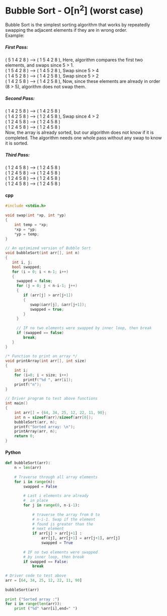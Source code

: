 # Bubble Sort - O[n<sup>2</sup>] (worst case)  
Bubble Sort is the simplest sorting algorithm that works by repeatedly swapping the adjacent elements if they are in wrong order.  
Example:  
##### First Pass:  
( 5 1 4 2 8 ) –> ( 1 5 4 2 8 ), Here, algorithm compares the first two elements, and swaps since 5 > 1.  
( 1 5 4 2 8 ) –>  ( 1 4 5 2 8 ), Swap since 5 > 4  
( 1 4 5 2 8 ) –>  ( 1 4 2 5 8 ), Swap since 5 > 2  
( 1 4 2 5 8 ) –> ( 1 4 2 5 8 ), Now, since these elements are already in order (8 > 5), algorithm does not swap them.  
  
##### Second Pass:  
( 1 4 2 5 8 ) –> ( 1 4 2 5 8 )  
( 1 4 2 5 8 ) –> ( 1 2 4 5 8 ), Swap since 4 > 2  
( 1 2 4 5 8 ) –> ( 1 2 4 5 8 )  
( 1 2 4 5 8 ) –>  ( 1 2 4 5 8 )  
Now, the array is already sorted, but our algorithm does not know if it is completed. The algorithm needs one whole pass without any swap to know it is sorted.  
  
##### Third Pass:  
( 1 2 4 5 8 ) –> ( 1 2 4 5 8 )  
( 1 2 4 5 8 ) –> ( 1 2 4 5 8 )  
( 1 2 4 5 8 ) –> ( 1 2 4 5 8 )  
( 1 2 4 5 8 ) –> ( 1 2 4 5 8 )  
#### cpp
```cpp
#include <stdio.h> 
  
void swap(int *xp, int *yp) 
{ 
    int temp = *xp; 
    *xp = *yp; 
    *yp = temp; 
} 
  
// An optimized version of Bubble Sort 
void bubbleSort(int arr[], int n) 
{ 
   int i, j; 
   bool swapped; 
   for (i = 0; i < n-1; i++) 
   { 
     swapped = false; 
     for (j = 0; j < n-i-1; j++) 
     { 
        if (arr[j] > arr[j+1]) 
        { 
           swap(&arr[j], &arr[j+1]); 
           swapped = true; 
        } 
     } 
  
     // IF no two elements were swapped by inner loop, then break 
     if (swapped == false) 
        break; 
   } 
} 
  
/* Function to print an array */
void printArray(int arr[], int size) 
{ 
    int i; 
    for (i=0; i < size; i++) 
        printf("%d ", arr[i]); 
    printf("n"); 
} 
  
// Driver program to test above functions 
int main() 
{ 
    int arr[] = {64, 34, 25, 12, 22, 11, 90}; 
    int n = sizeof(arr)/sizeof(arr[0]); 
    bubbleSort(arr, n); 
    printf("Sorted array: \n"); 
    printArray(arr, n); 
    return 0; 
} 
```
#### Python
```python
def bubbleSort(arr): 
    n = len(arr) 
   
    # Traverse through all array elements 
    for i in range(n): 
        swapped = False
  
        # Last i elements are already 
        #  in place 
        for j in range(0, n-i-1): 
   
            # traverse the array from 0 to 
            # n-i-1. Swap if the element  
            # found is greater than the 
            # next element 
            if arr[j] > arr[j+1] : 
                arr[j], arr[j+1] = arr[j+1], arr[j] 
                swapped = True
  
        # IF no two elements were swapped 
        # by inner loop, then break 
        if swapped == False: 
            break
           
# Driver code to test above 
arr = [64, 34, 25, 12, 22, 11, 90] 
   
bubbleSort(arr) 
   
print ("Sorted array :") 
for i in range(len(arr)): 
    print ("%d" %arr[i],end=" ") 
```
